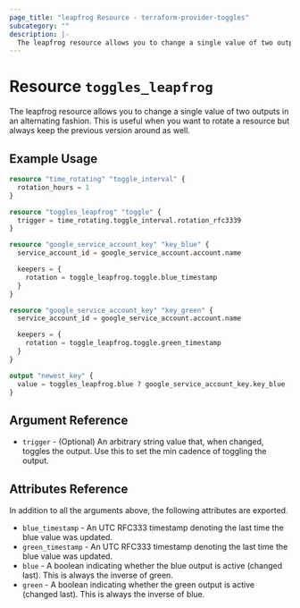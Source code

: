 ```yaml
---
page_title: "leapfrog Resource - terraform-provider-toggles"
subcategory: ""
description: |-
  The leapfrog resource allows you to change a single value of two outputs in an alternating fashion. 
---
```


# Resource `toggles_leapfrog`

The leapfrog resource allows you to change a single value of two outputs in an alternating fashion. This is useful when
you want to rotate a resource but always keep the previous version around as well.

## Example Usage

```terraform
resource "time_rotating" "toggle_interval" {
  rotation_hours = 1
}

resource "toggles_leapfrog" "toggle" {
  trigger = time_rotating.toggle_interval.rotation_rfc3339
}

resource "google_service_account_key" "key_blue" {
  service_account_id = google_service_account.account.name

  keepers = {
    rotation = toggle_leapfrog.toggle.blue_timestamp
  }
}

resource "google_service_account_key" "key_green" {
  service_account_id = google_service_account.account.name

  keepers = {
    rotation = toggle_leapfrog.toggle.green_timestamp
  }
}

output "newest_key" {
  value = toggles_leapfrog.blue ? google_service_account_key.key_blue : google_service_account_key.key_green 
}
```

## Argument Reference

- `trigger` - (Optional) An arbitrary string value that, when changed, toggles the output. Use this to set the min
cadence of toggling the output.

## Attributes Reference

In addition to all the arguments above, the following attributes are exported.

- `blue_timestamp` - An UTC RFC333 timestamp denoting the last time the blue value was updated.
- `green_timestamp` - An UTC RFC333 timestamp denoting the last time the blue value was updated.
- `blue` - A boolean indicating whether the blue output is active (changed last). This is always the inverse of green.
- `green` - A boolean indicating whether the green output is active (changed last). This is always the inverse of blue.
